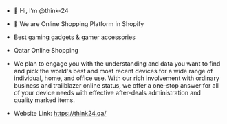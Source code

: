 - 👋 Hi, I’m @think-24
- 👀 We are Online Shopping Platform in Shopify
- Best gaming gadgets & gamer accessories

- Qatar Online Shopping 

- We plan to engage you with the understanding and data you want to find and pick the world's best and most recent devices for a wide range of individual, home, and office use. With our rich involvement with ordinary business and trailblazer online status, we offer a one-stop answer for all of your device needs with effective after-deals 
  administration and quality marked items.
  
- Website Link: https://think24.qa/
  
